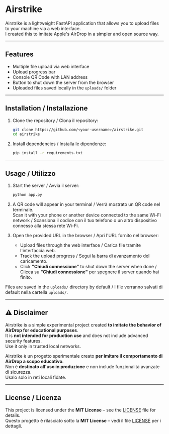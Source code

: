 # Airstrike

Airstrike is a lightweight FastAPI application that allows you to upload files to your machine via a web interface.  
I created this to imitate Apple's AirDrop in a simpler and open source way.

---

## Features

- Multiple file upload via web interface  
- Upload progress bar  
- Console QR Code with LAN address  
- Button to shut down the server from the browser  
- Uploaded files saved locally in the `uploads/` folder  

---

## Installation / Installazione

1. Clone the repository / Clona il repository:
   ```bash
   git clone https://github.com/<your-username>/airstrike.git
   cd airstrike
   ```

2. Install dependencies / Installa le dipendenze:
   ```bash
   pip install -r requirements.txt
   ```

---

## Usage / Utilizzo

1. Start the server / Avvia il server:
   ```bash
   python app.py
   ```

2. A QR code will appear in your terminal / Verrà mostrato un QR code nel terminale.  
   Scan it with your phone or another device connected to the same Wi-Fi network / Scansiona il codice con il tuo telefono o un altro dispositivo connesso alla stessa rete Wi-Fi.

3. Open the provided URL in the browser / Apri l'URL fornito nel browser:  
   - Upload files through the web interface / Carica file tramite l'interfaccia web.  
   - Track the upload progress / Segui la barra di avanzamento del caricamento.  
   - Click **"Chiudi connessione"** to shut down the server when done / Clicca su **"Chiudi connessione"** per spegnere il server quando hai finito.

Files are saved in the `uploads/` directory by default / I file verranno salvati di default nella cartella `uploads/`.

---

## ⚠ Disclaimer

Airstrike is a simple experimental project created **to imitate the behavior of AirDrop for educational purposes**.  
It is **not intended for production use** and does not include advanced security features.  
Use it only in trusted local networks.

Airstrike è un progetto sperimentale creato **per imitare il comportamento di AirDrop a scopo educativo**.  
Non è **destinato all'uso in produzione** e non include funzionalità avanzate di sicurezza.  
Usalo solo in reti locali fidate.

---

## License / Licenza

This project is licensed under the **MIT License** – see the [LICENSE](LICENSE) file for details.  
Questo progetto è rilasciato sotto la **MIT License** – vedi il file [LICENSE](LICENSE) per i dettagli.


